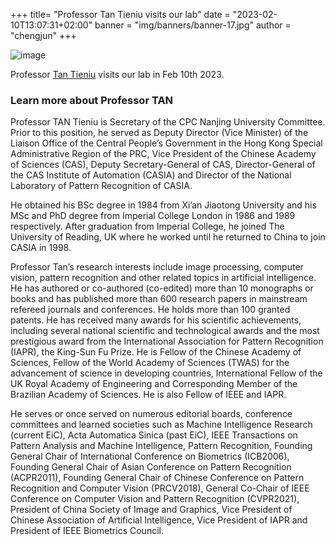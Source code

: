 +++
title= "Professor Tan Tieniu visits our lab"
date = "2023-02-10T13:07:31+02:00"
banner = "img/banners/banner-17.jpg"
author = "chengjun"
+++

![image](https://user-images.githubusercontent.com/543384/219941742-7b57dfe2-e78b-4347-afd5-eea32596731f.png)

Professor [Tan Tieniu](https://scholar.google.com/citations?user=W-FGd_UAAAAJ&hl=en) visits our lab in Feb 10th 2023. 

### Learn more about Professor TAN

Professor TAN Tieniu is Secretary of the CPC Nanjing University Committee. Prior to this position, he served as Deputy Director (Vice Minister) of the Liaison Office of the Central People’s Government in the Hong Kong Special Administrative Region of the PRC, Vice President of the Chinese Academy of Sciences (CAS), Deputy Secretary-General of CAS, Director-General of the CAS Institute of Automation (CASIA) and Director of the National Laboratory of Pattern Recognition of CASIA.

He obtained his BSc degree in 1984 from Xi’an Jiaotong University and his MSc and PhD degree from Imperial College London in 1986 and 1989 respectively. After graduation from Imperial College, he joined The University of Reading, UK where he worked until he returned to China to join CASIA in 1998.

Professor Tan’s research interests include image processing, computer vision, pattern recognition and other related topics in artificial intelligence. He has authored or co-authored (co-edited) more than 10 monographs or books and has published more than 600 research papers in mainstream refereed journals and conferences. He holds more than 100 granted patents. He has received many awards for his scientific achievements, including several national scientific and technological awards and the most prestigious award from the International Association for Pattern Recognition (IAPR), the King-Sun Fu Prize. He is Fellow of the Chinese Academy of Sciences, Fellow of the World Academy of Sciences (TWAS) for the advancement of science in developing countries, International Fellow of the UK Royal Academy of Engineering and Corresponding Member of the Brazilian Academy of Sciences.  He is also Fellow of IEEE and IAPR.

He serves or once served on numerous editorial boards, conference committees and learned societies such as Machine Intelligence Research (current EiC), Acta Automatica Sinica (past EiC), IEEE Transactions on Pattern Analysis and Machine Intelligence, Pattern Recognition, Founding General Chair of International Conference on Biometrics (ICB2006), Founding General Chair of Asian Conference on Pattern Recognition (ACPR2011), Founding General Chair of Chinese Conference on Pattern Recognition and Computer Vision (PRCV2018), General Co-Chair of IEEE Conference on Computer Vision and Pattern Recognition (CVPR2021), President of China Society of Image and Graphics, Vice President of Chinese Association of Artificial Intelligence, Vice President of IAPR and President of IEEE Biometrics Council.
